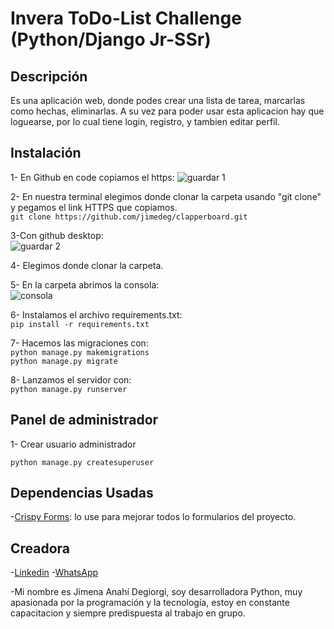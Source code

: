 # Invera ToDo-List Challenge (Python/Django Jr-SSr)

## Descripción
Es una aplicación web, donde podes crear una lista de tarea, marcarlas como hechas, eliminarlas. A su vez para poder usar esta aplicacion hay que loguearse, por lo cual tiene login, registro, y tambien editar perfil.

## Instalación
1- En Github en code copiamos el https:
  ![guardar 1](https://user-images.githubusercontent.com/105326853/183825747-3ad5f7ff-26b3-47c7-bf34-933bba9fcfbf.png)  
    
2- En nuestra terminal elegimos donde clonar la carpeta usando "git clone" y pegamos el link HTTPS que copiamos.  
  `git clone https://github.com/jimedeg/clapperboard.git`  
    
3-Con github desktop:  
  ![guardar 2](https://user-images.githubusercontent.com/105326853/183825925-c0b890fe-fb8e-4c0a-bf4f-a4ba3f107c80.jpg)  
    
4- Elegimos donde clonar la carpeta.  
   
5- En la carpeta abrimos la consola:  
![consola](https://user-images.githubusercontent.com/105326853/183826010-5753aca2-9f2c-40eb-953b-ab0d85b241ca.png)  
  
6- Instalamos el archivo requirements.txt:  
   `pip install -r requirements.txt`  

7- Hacemos las migraciones con:  
  `python manage.py makemigrations`  
  `python manage.py migrate`  
     
8- Lanzamos el servidor con:  
  `python manage.py runserver`  

## Panel de administrador  
1- Crear usuario administrador  

 `python manage.py createsuperuser`  

## Dependencias Usadas  
-[Crispy Forms](https://django-crispy-forms.readthedocs.io/en/latest/install.html "Crispy Forms"): lo use para mejorar todos lo formularios del proyecto.  

## Creadora  

-[Linkedin](https://www.linkedin.com/in/jimena-anahí-degiorgi/ "Linkedin" ) 
-[WhatsApp](https://wa.link/by2i0e "WhatsApp")

-Mi nombre es Jimena Anahí Degiorgi, soy desarrolladora Python, muy apasionada por la programación y la tecnología, estoy en constante capacitacion y siempre predispuesta al trabajo en grupo.
